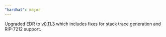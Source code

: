 ```yaml
---
"hardhat": major
---
```


Upgraded EDR to [v0.11.3](https://github.com/NomicFoundation/edr/releases/tag/%40nomicfoundation%2Fedr%400.11.3) which includes fixes for stack trace generation and RIP-7212 support.
